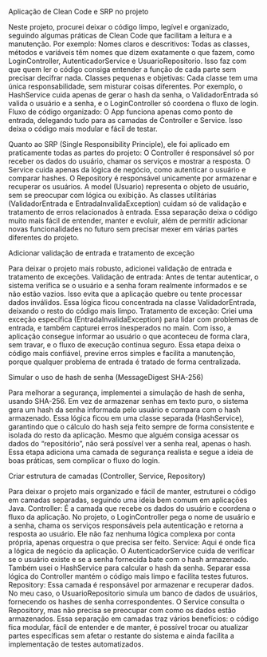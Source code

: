 Aplicação de Clean Code e SRP no projeto

Neste projeto, procurei deixar o código limpo, legível e organizado, seguindo algumas práticas de Clean Code que facilitam a leitura e a manutenção. Por exemplo:
Nomes claros e descritivos: Todas as classes, métodos e variáveis têm nomes que dizem exatamente o que fazem, como LoginController, AutenticadorService e UsuarioRepositorio. Isso faz com que quem ler o código consiga entender a função de cada parte sem precisar decifrar nada.
Classes pequenas e objetivas: Cada classe tem uma única responsabilidade, sem misturar coisas diferentes. Por exemplo, o HashService cuida apenas de gerar o hash da senha, o ValidadorEntrada só valida o usuário e a senha, e o LoginController só coordena o fluxo de login.
Fluxo de código organizado: O App funciona apenas como ponto de entrada, delegando tudo para as camadas de Controller e Service. Isso deixa o código mais modular e fácil de testar.

Quanto ao SRP (Single Responsibility Principle), ele foi aplicado em praticamente todas as partes do projeto:
O Controller é responsável só por receber os dados do usuário, chamar os serviços e mostrar a resposta.
O Service cuida apenas da lógica de negócio, como autenticar o usuário e comparar hashes.
O Repository é responsável unicamente por armazenar e recuperar os usuários.
A model (Usuario) representa o objeto de usuário, sem se preocupar com lógica ou exibição.
As classes utilitárias (ValidadorEntrada e EntradaInvalidaException) cuidam só de validação e tratamento de erros relacionados à entrada.
Essa separação deixa o código muito mais fácil de entender, manter e evoluir, além de permitir adicionar novas funcionalidades no futuro sem precisar mexer em várias partes diferentes do projeto.



Adicionar validação de entrada e tratamento de exceção

Para deixar o projeto mais robusto, adicionei validação de entrada e tratamento de exceções.
Validação de entrada: Antes de tentar autenticar, o sistema verifica se o usuário e a senha foram realmente informados e se não estão vazios. Isso evita que a aplicação quebre ou tente processar dados inválidos. Essa lógica ficou concentrada na classe ValidadorEntrada, deixando o resto do código mais limpo.
Tratamento de exceção: Criei uma exceção específica (EntradaInvalidaException) para lidar com problemas de entrada, e também capturei erros inesperados no main. Com isso, a aplicação consegue informar ao usuário o que aconteceu de forma clara, sem travar, e o fluxo de execução continua seguro.
Essa etapa deixa o código mais confiável, previne erros simples e facilita a manutenção, porque qualquer problema de entrada é tratado de forma centralizada.


Simular o uso de hash de senha (MessageDigest SHA-256)

Para melhorar a segurança, implementei a simulação de hash de senha, usando SHA-256.
Em vez de armazenar senhas em texto puro, o sistema gera um hash da senha informada pelo usuário e compara com o hash armazenado.
Essa lógica ficou em uma classe separada (HashService), garantindo que o cálculo do hash seja feito sempre de forma consistente e isolada do resto da aplicação.
Mesmo que alguém consiga acessar os dados do “repositório”, não será possível ver a senha real, apenas o hash.
Essa etapa adiciona uma camada de segurança realista e segue a ideia de boas práticas, sem complicar o fluxo do login.


Criar estrutura de camadas (Controller, Service, Repository)

Para deixar o projeto mais organizado e fácil de manter, estruturei o código em camadas separadas, seguindo uma ideia bem comum em aplicações Java.
Controller: É a camada que recebe os dados do usuário e coordena o fluxo da aplicação. No projeto, o LoginController pega o nome de usuário e a senha, chama os serviços responsáveis pela autenticação e retorna a resposta ao usuário. Ele não faz nenhuma lógica complexa por conta própria, apenas orquestra o que precisa ser feito.
Service: Aqui é onde fica a lógica de negócio da aplicação. O AutenticadorService cuida de verificar se o usuário existe e se a senha fornecida bate com o hash armazenado. Também usei o HashService para calcular o hash da senha. Separar essa lógica do Controller mantém o código mais limpo e facilita testes futuros.
Repository: Essa camada é responsável por armazenar e recuperar dados. No meu caso, o UsuarioRepositorio simula um banco de dados de usuários, fornecendo os hashes de senha correspondentes. O Service consulta o Repository, mas não precisa se preocupar com como os dados estão armazenados.
Essa separação em camadas traz vários benefícios: o código fica modular, fácil de entender e de manter, é possível trocar ou atualizar partes específicas sem afetar o restante do sistema e ainda facilita a implementação de testes automatizados.
